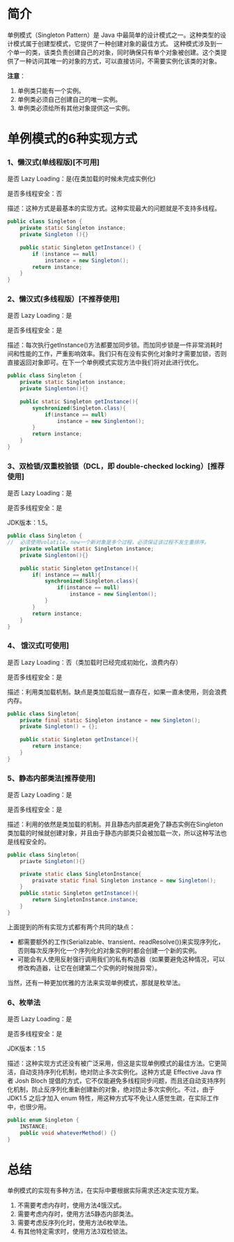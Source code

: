 # 简介

单例模式（Singleton Pattern）是 Java 中最简单的设计模式之一。这种类型的设计模式属于创建型模式，它提供了一种创建对象的最佳方式。 这种模式涉及到一个单一的类，该类负责创建自己的对象，同时确保只有单个对象被创建。这个类提供了一种访问其唯一的对象的方式，可以直接访问，不需要实例化该类的对象。

**注意**：

1. 单例类只能有一个实例。
2. 单例类必须自己创建自己的唯一实例。
3. 单例类必须给所有其他对象提供这一实例。

# 单例模式的6种实现方式


### 1、懒汉式(单线程版)[不可用]
是否 Lazy Loading：是(在类加载的时候未完成实例化)

是否多线程安全：否

描述：这种方式是最基本的实现方式。这种实现最大的问题就是不支持多线程。

```java
public class Singleton {  
    private static Singleton instance;  
    private Singleton (){}  
  
    public static Singleton getInstance() {  
        if (instance == null)
        	instance = new Singleton();    
    	return instance;  
    }  
}
```
### 2、懒汉式(多线程版）[不推荐使用]

是否 Lazy Loading：是

是否多线程安全：是

描述：每次执行getInstance()方法都要加同步锁。而加同步锁是一件非常消耗时间和性能的工作，严重影响效率。我们只有在没有实例化对象时才需要加锁，否则直接返回对象即可。在下一个单例模式实现方法中我们将对此进行优化。

```java
public class Singleton { 
	private static Singleton instance;
	private Singlenton(){}
	
	public static Singleton getInstance(){
		synchronized(Singleton.class){
			if(instance == null)
				instance = new Singlenton();
		}
		return instance;
	}
}
```

### 3、双检锁/双重校验锁（DCL，即 double-checked locking）[推荐使用]
是否 Lazy Loading：是

是否多线程安全：是

JDK版本：1.5。
```java
public class Singleton { 
//	必须使用volatile，new一个新对象是多个过程，必须保证该过程不发生重排序。
	private volatile static Singleton instance;
	private Singlenton(){}
	
	public static Singleton getInstance(){
		if( instance == null){
			synchronized(Singleton.class){
				if(instance == null)
					instance = new Singlenton();
			}
		}
		return instance;
	}
}
```

### 4、 饿汉式[可使用]
是否 Lazy Loading：否（类加载时已经完成初始化，浪费内存）

是否多线程安全：是

描述：利用类加载机制。缺点是类加载后就一直存在，如果一直未使用，则会浪费内存。
```java
public class Singleton{
	private final static Singleton instance = new Singleton();
	private Singleton() = {}; 
	
	public static Singleton getInstance(){
		return instance;
	}
}
```

###  5、静态内部类法[推荐使用]
是否 Lazy Loading：是

是否多线程安全：是

描述：利用的依然是类加载的机制。并且静态内部类避免了静态实例在Singleton类加载的时候就创建对象，并且由于静态内部类只会被加载一次，所以这种写法也是线程安全的。
```java
public class Singleton{
	priavte Singleton(){}

	private static class SingletonInstance{
		praivate static final Singleton instance = new Singleton(); 
	}
	public static Singleton getInstance(){
		return SingletonInstance.instance;
	}
}
```



上面提到的所有实现方式都有两个共同的缺点：

- 都需要额外的工作(Serializable、transient、readResolve())来实现序列化，否则每次反序列化一个序列化的对象实例时都会创建一个新的实例。
- 可能会有人使用反射强行调用我们的私有构造器（如果要避免这种情况，可以修改构造器，让它在创建第二个实例的时候抛异常）。

当然，还有一种更加优雅的方法来实现单例模式，那就是枚举法。


### 6、枚举法
是否 Lazy Loading：是

是否多线程安全：是

JDK版本：1.5

描述：这种实现方式还没有被广泛采用，但这是实现单例模式的最佳方法。它更简洁，自动支持序列化机制，绝对防止多次实例化。这种方式是 Effective Java 作者 Josh Bloch 提倡的方式，它不仅能避免多线程同步问题，而且还自动支持序列化机制，防止反序列化重新创建新的对象，绝对防止多次实例化。不过，由于 JDK1.5 之后才加入 enum 特性，用这种方式写不免让人感觉生疏，在实际工作中，也很少用。
```java
public enum Singleton {
    INSTANCE;
    public void whateverMethod() {}
}
```



# 总结
单例模式的实现有多种方法，在实际中要根据实际需求还决定实现方案。
1. 不需要考虑内存时，使用方法4饿汉式。
2. 需要考虑内存时，使用方法5静态内部类法。
3. 需要考虑反序列化时，使用方法6枚举法。
4. 有其他特定需求时，使用方法3双检锁法。
